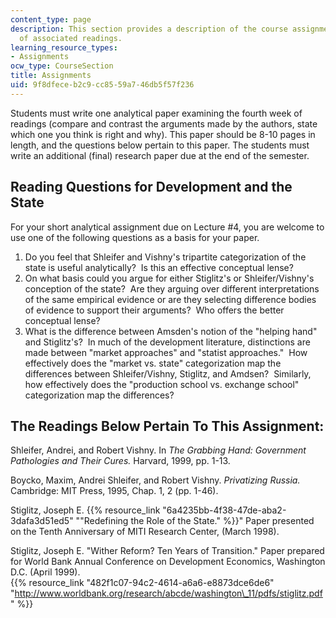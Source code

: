 ```yaml
---
content_type: page
description: This section provides a description of the course assignments and a list
  of associated readings.
learning_resource_types:
- Assignments
ocw_type: CourseSection
title: Assignments
uid: 9f8dfece-b2c9-cc85-59a7-46db5f57f236
---
```


Students must write one analytical paper examining the fourth week of readings (compare and contrast the arguments made by the authors, state which one you think is right and why). This paper should be 8-10 pages in length, and the questions below pertain to this paper. The students must write an additional (final) research paper due at the end of the semester.

Reading Questions for Development and the State
-----------------------------------------------

For your short analytical assignment due on Lecture #4, you are welcome to use one of the following questions as a basis for your paper.

1.  Do you feel that Shleifer and Vishny's tripartite categorization of the state is useful analytically?  Is this an effective conceptual lense?
2.  On what basis could you argue for either Stiglitz's or Shleifer/Vishny's conception of the state?  Are they arguing over different interpretations of the same empirical evidence or are they selecting difference bodies of evidence to support their arguments?  Who offers the better conceptual lense?
3.  What is the difference between Amsden's notion of the "helping hand" and Stiglitz's?  In much of the development literature, distinctions are made between "market approaches" and "statist approaches."  How effectively does the "market vs. state" categorization map the differences between Shleifer/Vishny, Stiglitz, and Amdsen?  Similarly, how effectively does the "production school vs. exchange school" categorization map the differences?

The Readings Below Pertain To This Assignment:
----------------------------------------------

Shleifer, Andrei, and Robert Vishny. In _The Grabbing Hand: Government Pathologies and Their Cures._ Harvard, 1999, pp. 1-13.

Boycko, Maxim, Andrei Shleifer, and Robert Vishny. _Privatizing Russia._ Cambridge: MIT Press, 1995, Chap. 1, 2 (pp. 1-46).

Stiglitz, Joseph E. {{% resource_link "6a4235bb-4f38-47de-aba2-3dafa3d51ed5" "\"Redefining the Role of the State." %}}" Paper presented on the Tenth Anniversary of MITI Research Center, (March 1998).

Stiglitz, Joseph E. "Wither Reform? Ten Years of Transition." Paper prepared for World Bank Annual Conference on Development Economics, Washington D.C. (April 1999).  
{{% resource_link "482f1c07-94c2-4614-a6a6-e8873dce6de6" "http://www.worldbank.org/research/abcde/washington\_11/pdfs/stiglitz.pdf" %}}